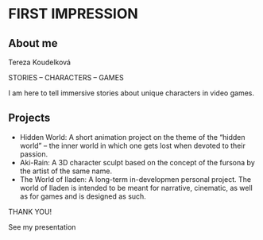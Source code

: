 # FIRST IMPRESSION

## About me
Tereza Koudelková

STORIES – CHARACTERS – GAMES

I am here to tell immersive stories about unique characters in video games.

## Projects
- Hidden World: A short animation project on the theme of the “hidden world” – the inner world in which one gets lost when devoted to their passion.
- Aki-Rain: A 3D character sculpt based on the concept of the fursona by the artist of the same name.
- The World of Iladen: A long-term in-developmen personal project. The world of Iladen is intended to be meant for narrative, cinematic, as well as for games and is designed as such.


THANK YOU!

See my presentation
